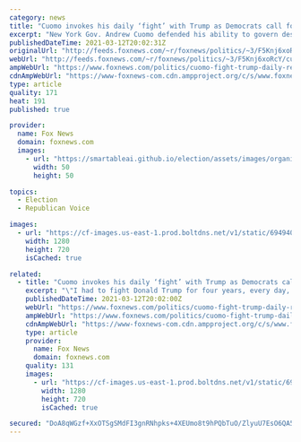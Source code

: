 ```yaml
---
category: news
title: "Cuomo invokes his daily ‘fight’ with Trump as Democrats call for him to resign"
excerpt: "New York Gov. Andrew Cuomo defended his ability to govern despite the controversy surrounding him, saying that he has handled multiple issues -- like feuding with former President Trump -- simultaneously."
publishedDateTime: 2021-03-12T20:02:31Z
originalUrl: "http://feeds.foxnews.com/~r/foxnews/politics/~3/F5Knj6xoRcY/cuomo-fight-trump-daily-resign"
webUrl: "http://feeds.foxnews.com/~r/foxnews/politics/~3/F5Knj6xoRcY/cuomo-fight-trump-daily-resign"
ampWebUrl: "https://www.foxnews.com/politics/cuomo-fight-trump-daily-resign.amp"
cdnAmpWebUrl: "https://www-foxnews-com.cdn.ampproject.org/c/s/www.foxnews.com/politics/cuomo-fight-trump-daily-resign.amp"
type: article
quality: 171
heat: 191
published: true

provider:
  name: Fox News
  domain: foxnews.com
  images:
    - url: "https://smartableai.github.io/election/assets/images/organizations/foxnews.com-50x50.jpg"
      width: 50
      height: 50

topics:
  - Election
  - Republican Voice

images:
  - url: "https://cf-images.us-east-1.prod.boltdns.net/v1/static/694940094001/1d000a34-5ccc-46aa-8af4-9f28c864e571/35df76f6-3d51-490b-9688-2a831c83b17b/1280x720/match/image.jpg"
    width: 1280
    height: 720
    isCached: true

related:
  - title: "Cuomo invokes his daily ‘fight’ with Trump as Democrats call for him to resign"
    excerpt: "\"I had to fight Donald Trump for four years, every day, and run the state. I've had investigations before in the state that went on for years by federal prosecutors, and continued to operate the state.\" His comments come a day after the amount of state ..."
    publishedDateTime: 2021-03-12T20:02:00Z
    webUrl: "https://www.foxnews.com/politics/cuomo-fight-trump-daily-resign"
    ampWebUrl: "https://www.foxnews.com/politics/cuomo-fight-trump-daily-resign.amp"
    cdnAmpWebUrl: "https://www-foxnews-com.cdn.ampproject.org/c/s/www.foxnews.com/politics/cuomo-fight-trump-daily-resign.amp"
    type: article
    provider:
      name: Fox News
      domain: foxnews.com
    quality: 131
    images:
      - url: "https://cf-images.us-east-1.prod.boltdns.net/v1/static/694940094001/1d000a34-5ccc-46aa-8af4-9f28c864e571/35df76f6-3d51-490b-9688-2a831c83b17b/1280x720/match/image.jpg"
        width: 1280
        height: 720
        isCached: true

secured: "DoA8qWGzf+XxOTSgSMdFI3gnRNhpks+4XEUmo8t9hPQbTuO/ZlyuU7EsO6QA5d9kHJYetZsGTh8y4C+N549/7oUKemTyNkrwurq3VykonmX85ahq+ZPY+fVCGrtkCSK6IodfxjYcQa5uqQhUxaMufE/nr3NHnblsb2lG8y26ir4kUQ0eYEw3um5HiPaZpniz69DjXwmkPyC/RzVl9FdyZ4r7aCpIQAMdVSSAHLXaD+6hGAPTKtGlqG3d+Wy30cfnl+X9QEhqTK4f+VMtbozsMef5wMpS1y99ISPLaiH3+4yfTyLbZd+CDNbS4fXE8poUaq4vZ6kM3G01/SwBOWt2wWk618RoHBcypbGwhj3GMoA=;4OJXGyhqz5pPAdVS1RDT3w=="
---
```


